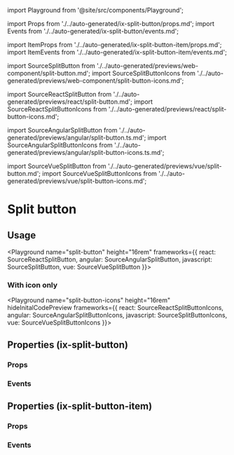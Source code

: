 import Playground from '@site/src/components/Playground';

import Props from './../auto-generated/ix-split-button/props.md';
import Events from './../auto-generated/ix-split-button/events.md';

import ItemProps from './../auto-generated/ix-split-button-item/props.md';
import ItemEvents from './../auto-generated/ix-split-button-item/events.md';

import SourceSplitButton from './../auto-generated/previews/web-component/split-button.md';
import SourceSplitButtonIcons from './../auto-generated/previews/web-component/split-button-icons.md';

import SourceReactSplitButton from './../auto-generated/previews/react/split-button.md';
import SourceReactSplitButtonIcons from './../auto-generated/previews/react/split-button-icons.md';

import SourceAngularSplitButton from './../auto-generated/previews/angular/split-button.ts.md';
import SourceAngularSplitButtonIcons from './../auto-generated/previews/angular/split-button-icons.ts.md';

import SourceVueSplitButton from './../auto-generated/previews/vue/split-button.md';
import SourceVueSplitButtonIcons from './../auto-generated/previews/vue/split-button-icons.md';

# Split button

## Usage

<Playground
name="split-button" height="16rem"
frameworks={{
  react: SourceReactSplitButton,
  angular: SourceAngularSplitButton,
  javascript: SourceSplitButton,
  vue: SourceVueSplitButton
}}></Playground>

### With icon only

<Playground
name="split-button-icons" height="16rem"
hideInitalCodePreview
frameworks={{
  react: SourceReactSplitButtonIcons,
  angular: SourceAngularSplitButtonIcons,
  javascript: SourceSplitButtonIcons,
  vue: SourceVueSplitButtonIcons
}}></Playground>

## Properties (ix-split-button)

### Props

<Props />

### Events

<Events />

## Properties (ix-split-button-item)

### Props

<ItemProps />

### Events

<ItemEvents />
